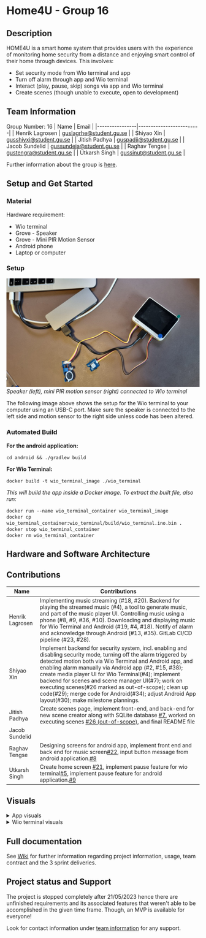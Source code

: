 # Home4U - Group 16
## Description
HOME4U is a smart home system that provides users with the experience of monitoring home security from a distance and enjoying smart control of their home through devices. This involves:
- Set security mode from Wio terminal and app
- Turn off alarm through app and Wio terminal
- Interact (play, pause, skip) songs via app and Wio terminal 
- Create scenes (though unable to execute, open to development)

## Team Information
Group Number: 16 
| Name           | Email                   |
|----------------|-------------------------|
| Henrik Lagrosen | guslagrhe@student.gu.se |
| Shiyao Xin     | gusshiyxi@student.gu.se |
| Jitish Padhya  | guspadji@student.gu.se  | 
| Jacob Sundelid | gussundeja@student.gu.se |
| Raghav Tengse  | gustengra@student.gu.se |
| Utkarsh Singh  | gussinut@student.gu.se  |

Further information about the group is [here](https://git.chalmers.se/courses/dit113/2023/group-16/group-16/-/wikis/team-contract).

## Setup and Get Started
### Material
Hardware requirement:
- Wio terminal
- Grove - Speaker
- Grove - Mini PIR Motion Sensor
- Android phone
- Laptop or computer

### Setup
![Wio Terminal Setup](README-images/WioTerminalSetupImage.jpg)*Speaker (left), mini PIR motion sensor (right) connected to Wio terminal*

The following image above shows the setup for the Wio terminal to your computer using an USB-C port. Make sure the speaker is connected to the left side and motion sensor to the right side unless code has been altered.

### Automated Build
**For the android application:**
```
cd android && ./gradlew build
```
**For Wio Terminal:**
```
docker build -t wio_terminal_image ./wio_terminal
```
*This will build the app inside a Docker image. To extract the built file, also run:*
```
docker run --name wio_terminal_container wio_terminal_image
docker cp wio_terminal_container:wio_terminal/build/wio_terminal.ino.bin .
docker stop wio_terminal_container
docker rm wio_terminal_container
```

## Hardware and Software Architecture
[//]: <> (Add image for software and hardware architecture)

## Contributions
| Name           | Contributions|
|----------------|-------------------------|
| Henrik Lagrosen| Implementing music streaming (#18, #20). Backend for playing the streamed music (#4), a tool to generate music, and part of the music player UI. Controlling music using a phone (#8, #9, #36, #10). Downloading and displaying music for Wio Terminal and Android (#19, #4, #18). Notify of alarm and acknowledge through Android (#13, #35). GitLab CI/CD pipeline (#23, #28).|
| Shiyao Xin     | Implement backend for security system, incl. enabling and disabling security mode, turning off the alarm triggered by detected motion both via Wio Terminal and Android app, and enabling alarm manually via Android app (#2, #15, #38); create media player UI for Wio Terminal(#4); implement backend for scenes and scene manager UI(#7); work on executing scenes(#26 marked as out-of-scope); clean up code(#29); merge code for Android(#34); adjust Android App layout(#30); make milestone plannings. |
| Jitish Padhya  |Create scenes page, implement front-end, and back-end for new scene creator along with SQLite database [#7](https://git.chalmers.se/courses/dit113/2023/group-16/group-16/-/issues/7), worked on executing scenes [#26 (out-of-scope)](https://git.chalmers.se/courses/dit113/2023/group-16/group-16/-/issues/26), and final README file | 
| Jacob Sundelid |  |
| Raghav Tengse  |Designing screens for android app, implement front end and back end for music screen[#22](https://git.chalmers.se/courses/dit113/2023/group-16/group-16/-/issues/22), input button message from android application.[#8](https://git.chalmers.se/courses/dit113/2023/group-16/group-16/-/issues/8)  |
| Utkarsh Singh  |Create home screen [#21](https://git.chalmers.se/courses/dit113/2023/group-16/group-16/-/issues/21), implement pause feature for wio terminal[#5](https://git.chalmers.se/courses/dit113/2023/group-16/group-16/-/issues/5), implement pause feature for android application.[#9](https://git.chalmers.se/courses/dit113/2023/group-16/group-16/-/issues/9)  |

## Visuals
<details>
<summary>App visuals</summary>

|            |              |
|----------------|-------------------------|
|![Home screen](README-images/HomeScreen.jpg)*Home screen* |![New sceen screen](README-images/CreateAndUpdateSceneScreen.jpg)*Create scenes*  |
| ![Manage scenes](README-images/ManageScenesScreen.jpg)*Manage scenes*| ![Song player](README-images/SongPlayerScreen.jpg)*Song player* |
</details>

<details>
<summary>Wio terminal visuals</summary>

![Wio terminal home screen](README-images/WioTerminalHomeScreen.jpg)*Wio terminal home screen*

The wio terminal has more screens that provide information such as alarm is actived or diactived, and it being triggered.
 
</details>

[//]: <> (TODO)

## Full documentation
See [Wiki](https://git.chalmers.se/courses/dit113/2023/group-16/group-16/-/wikis/home) for further information regarding project information, usage, team contract and the 3 sprint deliveries.

## Project status and Support
The project is stopped completely after 21/05/2023 hence there are unfinished requirements and its associated features that weren't able to be accomplished in the given time frame. Though, an MVP is available for everyone!

Look for contact information under [team information](#team-members) for any support.
